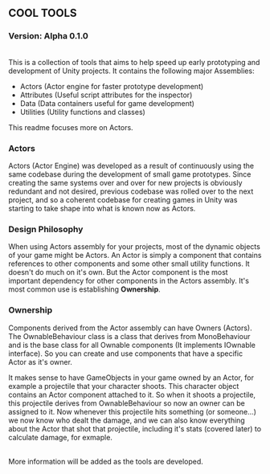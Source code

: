 <h2>COOL TOOLS</h2>
<h3> Version: Alpha 0.1.0 </h3>

<br>
This is a collection of tools that aims to help speed up early prototyping and development of Unity projects.
It contains the following major Assemblies:
<ul>
<li>Actors (Actor engine for faster prototype development)</li>
<li>Attributes (Useful script attributes for the inspector)</li>
<li>Data (Data containers useful for game development)</li>
<li>Utilities (Utility functions and classes)</li>
</ul>

This readme focuses more on Actors.

### Actors
Actors (Actor Engine) was developed as a result of continuously using the same codebase during the development of small game prototypes.
Since creating the same systems over and over for new projects is obviously redundant and not desired, previous codebase was rolled over
to the next project, and so a coherent codebase for creating games in Unity was starting to take shape into what is known now as Actors.

### Design Philosophy
When using Actors assembly for your projects, most of the dynamic objects of your game might be Actors. An Actor is simply a component
that contains references to other components and some other small utility functions. It doesn't do much on it's own. But the Actor component
is the most important dependency for other components in the Actors assembly. It's most common use is establishing **Ownership**.

### Ownership
Components derived from the Actor assembly can have Owners (Actors). The OwnableBehaviour class is a class that derives from MonoBehaviour
and is the base class for all Ownable components (It implements IOwnable interface). So you can create and use components that have a specific 
Actor as it's owner.

It makes sense to have GameObjects in your game owned by an Actor, for example a projectile that your character shoots. This character object
contains an Actor component attached to it. So when it shoots a projectile, this projectile derives from OwnableBehaviour so now an owner
can be assigned to it. Now whenever this projectile hits something (or someone...) we now know who dealt the damage, and we can also
know everything about the Actor that shot that projectile, including it's stats (covered later) to calculate damage, for exmaple.

<br>
More information will be added as the tools are developed.
